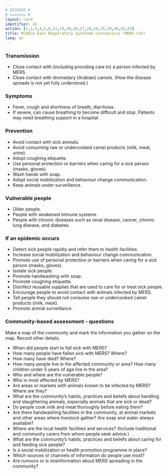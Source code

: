 ```yaml
---
# DISEASE #
# ======= #
layout: card
identifier: 24
action: [1,2,3,4,5,6,12,19,20,26,27,28,29,35,39,40,41,43]
title: Middle East Respiratory Syndrome Coronavirus (MERS-CoV)
lang: en
---
```


### Transmission

- Close contact with (including providing care to) a person infected by MERS. 
- Close contact with dromedary (Arabian) camels. (How the disease spreads is not yet fully understood.)

### Symptoms

- Fever, cough and shortness of breath, diarrhoea. 
- If severe, can cause breathing to become difficult and stop. Patients may need breathing support in a hospital.

### Prevention

- Avoid contact with sick animals. 
- Avoid consuming raw or undercooked camel products (milk, meat, urine).
- Adopt coughing etiquette.
- Use personal protection or barriers when caring for a sick person (masks, gloves). 
- Wash hands with soap.
- Adopt social mobilization and behaviour change communication. 
- Keep animals under surveillance.

### Vulnerable people

- Older people. 
- People with weakened immune systems. 
- People with chronic diseases such as renal disease, cancer, chronic lung disease, and diabetes.

### If an epidemic occurs

- Detect sick people rapidly and refer them to health facilities. 
- Increase social mobilization and behaviour change communication. 
- Promote use of personal protection or barriers when caring for a sick person (masks, gloves). 
- Isolate sick people.
- Promote handwashing with soap. 
- Promote coughing etiquette. 
- Disinfect reusable supplies that are used to care for or treat sick people. 
- Encourage people to avoid contact with animals infected by MERS.
- Tell people they should not consume raw or undercooked camel products (milk, meat).
- Promote animal surveillance.

### Community-based assessment - questions

Make a map of the community and mark the information you gather on the map. Record other details.
- When did people start to fall sick with MERS? 
- How many people have fallen sick with MERS? Where? 
- How many have died? Where? 
- How many people live in the affected community or area? How many children under 5 years of age live in the area? 
- Who and where are the vulnerable people? 
- Who is most affected by MERS?
-	Are areas or markets with animals known to be infected by MERS? Where are they? 
- What are the community’s habits, practices and beliefs about handling and slaughtering animals, especially animals that are sick or dead? 
- Do people cook milk and meat thoroughly before eating them? 
- Are there handwashing facilities in the community, at animal markets and other areas where livestock gather? Are soap and water always available? 
-	Where are the local health facilities and services? (Include traditional and community carers from whom people seek advice.) 
- What are the community’s habits, practices and beliefs about caring for and feeding sick people? 
- Is a social mobilization or health promotion programme in place? 
- Which sources or channels of information do people use most? 
- Are rumours or is misinformation about MERS spreading in the community? 
